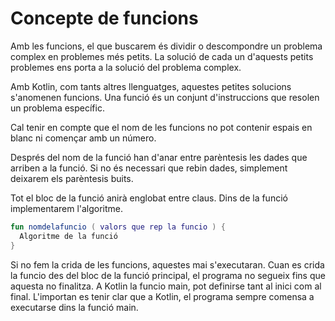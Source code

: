 # Concepte de funcions

Amb les funcions, el que buscarem és dividir o descompondre un problema complex en problemes més petits. La solució de cada un d'aquests petits problemes ens porta a la solució del problema complex.

Amb Kotlin, com tants altres llenguatges, aquestes petites solucions s'anomenen funcions. Una funció és un conjunt d'instruccions que resolen un problema específic.

Cal tenir en compte que el nom de les funcions no pot contenir espais en blanc ni començar amb un número.

Després del nom de la funció han d'anar entre parèntesis les dades que arriben a la funció. Si no és necessari que rebin dades, simplement deixarem els parèntesis buits.

Tot el bloc de la funció anirà englobat entre claus. Dins de la funció implementarem l'algoritme.

```kotlin
fun nomdelafuncio ( valors que rep la funcio ) {
  Algoritme de la funció
}

```

Si no fem la crida de les funcions, aquestes mai s'executaran. Cuan es crida la funcio des del bloc de la funció principal, el programa no segueix fins que aquesta no finalitza. A Kotlin la funcio main, pot definirse tant al inici com al final. L'importan es tenir clar que a Kotlin, el programa sempre comensa a executarse dins la funció main.
